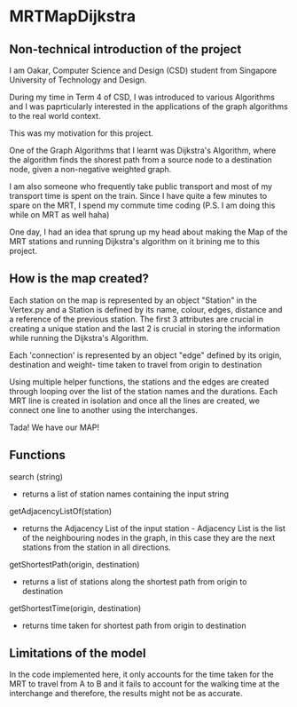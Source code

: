# MRTMapDijkstra

## Non-technical introduction of the project
I am Oakar, Computer Science and Design (CSD) student from Singapore University of Technology and Design. 

During my time in Term 4 of CSD, I was introduced to various Algorithms and I was paprticularly interested in the applications of the graph algorithms to the real world context. 

This was my motivation for this project. 

One of the Graph Algorithms that I learnt was Dijkstra's Algorithm, where the algorithm finds the shorest path from a source node to a destination node, given a non-negative weighted graph. 

I am also someone who frequently take public transport and most of my transport time is spent on the train.
Since I have quite a few minutes to spare on the MRT, I spend my commute time coding (P.S. I am doing this while on MRT as well haha)

One day, I had an idea that sprung up my head about making the Map of the MRT stations and running Dijkstra's algorithm on it brining me to this project. 

## How is the map created?

Each station on the map is represented by an object "Station" in the Vertex.py and a Station is defined by its name, colour, edges, distance and a reference of the previous station. The first 3 attributes are crucial in creating a unique station and the last 2 is crucial in storing the information while running the Dijkstra's Algorithm. 

Each 'connection' is represented by an object "edge" defined by its origin, destination and weight- time taken to travel from origin to destination

Using multiple helper functions, the stations and the edges are created through looping over the list of the station names and the durations. Each MRT line is created in isolation and once all the lines are created, we connect one line to another using the interchanges. 

Tada! We have our MAP!

## Functions 
 search (string)
 - returns a list of station names containing the input string

 getAdjacencyListOf(station)
 - returns the Adjacency List of the input station - Adjacency List is the list of the neighbouring nodes in the graph, in this case they are the next stations from the station in all directions. 

 getShortestPath(origin, destination)
 - returns a list of stations along the shortest path from origin to destination

 getShortestTime(origin, destination)
 - returns time taken for shortest path from origin to destination

## Limitations of the model
In the code implemented here, it only accounts for the time taken for the MRT to travel from A to B and it fails to account for the walking time at the interchange and therefore, the results might not be as accurate. 
